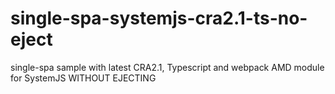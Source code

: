 # single-spa-systemjs-cra2.1-ts-no-eject
single-spa sample with latest CRA2.1, Typescript and webpack AMD module for SystemJS WITHOUT EJECTING
